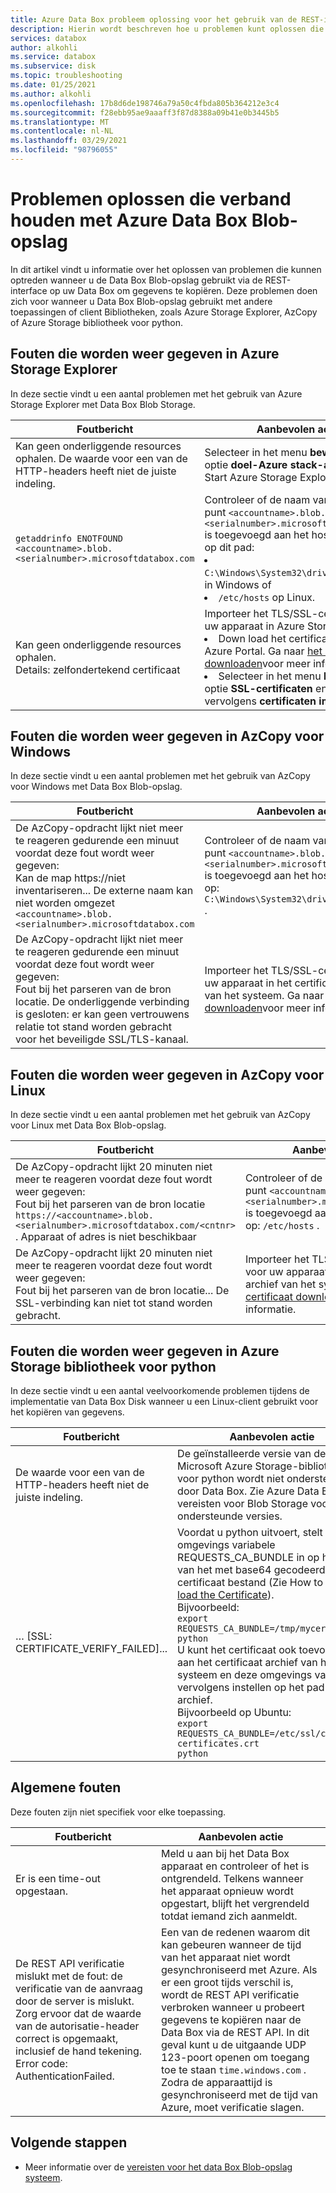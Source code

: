 ```yaml
---
title: Azure Data Box probleem oplossing voor het gebruik van de REST-interface | Microsoft Docs
description: Hierin wordt beschreven hoe u problemen kunt oplossen die worden weer gegeven in Azure Data Box wanneer het kopiëren van gegevens via de REST-interface is.
services: databox
author: alkohli
ms.service: databox
ms.subservice: disk
ms.topic: troubleshooting
ms.date: 01/25/2021
ms.author: alkohli
ms.openlocfilehash: 17b8d6de198746a79a50c4fbda805b364212e3c4
ms.sourcegitcommit: f28ebb95ae9aaaff3f87d8388a09b41e0b3445b5
ms.translationtype: MT
ms.contentlocale: nl-NL
ms.lasthandoff: 03/29/2021
ms.locfileid: "98796055"
---
```

# <a name="troubleshoot-issues-related-to-azure-data-box-blob-storage"></a>Problemen oplossen die verband houden met Azure Data Box Blob-opslag

In dit artikel vindt u informatie over het oplossen van problemen die kunnen optreden wanneer u de Data Box Blob-opslag gebruikt via de REST-interface op uw Data Box om gegevens te kopiëren. Deze problemen doen zich voor wanneer u Data Box Blob-opslag gebruikt met andere toepassingen of client Bibliotheken, zoals Azure Storage Explorer, AzCopy of Azure Storage bibliotheek voor python.

## <a name="errors-seen-in-azure-storage-explorer"></a>Fouten die worden weer gegeven in Azure Storage Explorer

In deze sectie vindt u een aantal problemen met het gebruik van Azure Storage Explorer met Data Box Blob Storage.

|Foutbericht  |Aanbevolen actie |
|---------|---------|
|Kan geen onderliggende resources ophalen. De waarde voor een van de HTTP-headers heeft niet de juiste indeling.|Selecteer in het menu **bewerken** de optie **doel-Azure stack-api's**. <br>Start Azure Storage Explorer opnieuw.|
|`getaddrinfo ENOTFOUND <accountname>.blob.<serialnumber>.microsoftdatabox.com` |Controleer of de naam van het eind punt `<accountname>.blob.<serialnumber>.microsoftdatabox.com` is toegevoegd aan het hosts-bestand op dit pad: <li>`C:\Windows\System32\drivers\etc\hosts` in Windows of </li><li> `/etc/hosts` op Linux.</li>|
|Kan geen onderliggende resources ophalen. <br>Details: zelfondertekend certificaat |Importeer het TLS/SSL-certificaat voor uw apparaat in Azure Storage Explorer: <li>Down load het certificaat van de Azure Portal. Ga naar [het certificaat downloaden](data-box-deploy-copy-data-via-rest.md#download-certificate)voor meer informatie.</li><li>Selecteer in het menu **bewerken** de optie **SSL-certificaten** en selecteer vervolgens **certificaten importeren**.</li>|

## <a name="errors-seen-in-azcopy-for-windows"></a>Fouten die worden weer gegeven in AzCopy voor Windows

In deze sectie vindt u een aantal problemen met het gebruik van AzCopy voor Windows met Data Box Blob-opslag.

|Foutbericht  |Aanbevolen actie |
|---------|---------|
|De AzCopy-opdracht lijkt niet meer te reageren gedurende een minuut voordat deze fout wordt weer gegeven: <br>Kan de map https://niet inventariseren... De externe naam kan niet worden omgezet `<accountname>.blob.<serialnumber>.microsoftdatabox.com`|Controleer of de naam van het eind punt `<accountname>.blob.<serialnumber>.microsoftdatabox.com` is toegevoegd aan het hosts-bestand op: `C:\Windows\System32\drivers\etc\hosts` .|
|De AzCopy-opdracht lijkt niet meer te reageren gedurende een minuut voordat deze fout wordt weer gegeven: <br>Fout bij het parseren van de bron locatie. De onderliggende verbinding is gesloten: er kan geen vertrouwens relatie tot stand worden gebracht voor het beveiligde SSL/TLS-kanaal.|Importeer het TLS/SSL-certificaat voor uw apparaat in het certificaat archief van het systeem. Ga naar [het certificaat downloaden](data-box-deploy-copy-data-via-rest.md#download-certificate)voor meer informatie.|


## <a name="errors-seen-in-azcopy-for-linux"></a>Fouten die worden weer gegeven in AzCopy voor Linux

In deze sectie vindt u een aantal problemen met het gebruik van AzCopy voor Linux met Data Box Blob-opslag.

|Foutbericht  |Aanbevolen actie |
|---------|---------|
|De AzCopy-opdracht lijkt 20 minuten niet meer te reageren voordat deze fout wordt weer gegeven: <br>Fout bij het parseren van de bron locatie `https://<accountname>.blob.<serialnumber>.microsoftdatabox.com/<cntnr>` . Apparaat of adres is niet beschikbaar|Controleer of de naam van het eind punt `<accountname>.blob.<serialnumber>.microsoftdatabox.com` is toegevoegd aan het hosts-bestand op: `/etc/hosts` .|
|De AzCopy-opdracht lijkt 20 minuten niet meer te reageren voordat deze fout wordt weer gegeven: <br>Fout bij het parseren van de bron locatie... De SSL-verbinding kan niet tot stand worden gebracht.|Importeer het TLS/SSL-certificaat voor uw apparaat in het certificaat archief van het systeem. Ga naar [het certificaat downloaden](data-box-deploy-copy-data-via-rest.md#download-certificate)voor meer informatie.|

## <a name="errors-seen-in-azure-storage-library-for-python"></a>Fouten die worden weer gegeven in Azure Storage bibliotheek voor python

In deze sectie vindt u een aantal veelvoorkomende problemen tijdens de implementatie van Data Box Disk wanneer u een Linux-client gebruikt voor het kopiëren van gegevens.

|Foutbericht  |Aanbevolen actie |
|---------|---------|
|De waarde voor een van de HTTP-headers heeft niet de juiste indeling. |De geïnstalleerde versie van de Microsoft Azure Storage-bibliotheek voor python wordt niet ondersteund door Data Box. Zie Azure Data Box vereisten voor Blob Storage voor ondersteunde versies.|
|… [SSL: CERTIFICATE_VERIFY_FAILED]...|Voordat u python uitvoert, stelt u de omgevings variabele REQUESTS_CA_BUNDLE in op het pad van het met base64 gecodeerde TLS-certificaat bestand (Zie How to [down load the Certificate](data-box-deploy-copy-data-via-rest.md#download-certificate)). <br>Bijvoorbeeld:<br>`export REQUESTS_CA_BUNDLE=/tmp/mycert.cer` <br>`python` <br>U kunt het certificaat ook toevoegen aan het certificaat archief van het systeem en deze omgevings variabele vervolgens instellen op het pad van dat archief. <br> Bijvoorbeeld op Ubuntu: <br>`export REQUESTS_CA_BUNDLE=/etc/ssl/certs/ca-certificates.crt` <br>`python`|


## <a name="common-errors"></a>Algemene fouten

Deze fouten zijn niet specifiek voor elke toepassing.

|Foutbericht  |Aanbevolen actie |
|---------|---------|
|Er is een time-out opgestaan. |Meld u aan bij het Data Box apparaat en controleer of het is ontgrendeld. Telkens wanneer het apparaat opnieuw wordt opgestart, blijft het vergrendeld totdat iemand zich aanmeldt.|
|De REST API verificatie mislukt met de fout: de verificatie van de aanvraag door de server is mislukt. Zorg ervoor dat de waarde van de autorisatie-header correct is opgemaakt, inclusief de hand tekening. Error code: AuthenticationFailed. |Een van de redenen waarom dit kan gebeuren wanneer de tijd van het apparaat niet wordt gesynchroniseerd met Azure. Als er een groot tijds verschil is, wordt de REST API verificatie verbroken wanneer u probeert gegevens te kopiëren naar de Data Box via de REST API. In dit geval kunt u de uitgaande UDP 123-poort openen om toegang toe te staan `time.windows.com` . Zodra de apparaattijd is gesynchroniseerd met de tijd van Azure, moet verificatie slagen. |

## <a name="next-steps"></a>Volgende stappen

- Meer informatie over de [vereisten voor het data Box Blob-opslag systeem](data-box-system-requirements-rest.md).
